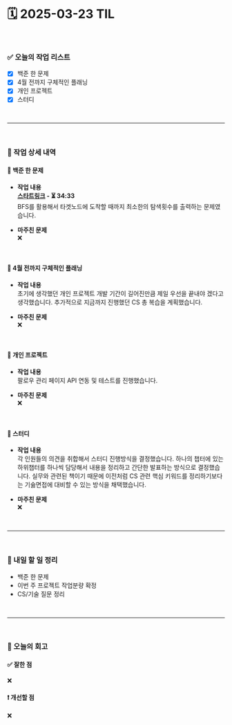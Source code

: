 # 🗓️ 2025-03-23 TIL

<br>

### ✅ 오늘의 작업 리스트  
- [x] 백준 한 문제
- [x] 4월 전까지 구체적인 플래닝
- [x] 개인 프로젝트
- [x] 스터디

<br>

---

<br>

### 📌 작업 상세 내역  

#### 🔹 백준 한 문제
- **작업 내용**<br>
**[스타트링크](https://www.acmicpc.net/problem/5014) - ⏳ 34:33**<br>
BFS를 활용해서 타겟노드에 도착할 때까지 최소한의 탐색횟수를 출력하는 문제였습니다.

- **마주친 문제**<br>
❌

<br>

#### 🔹 4월 전까지 구체적인 플래닝
- **작업 내용**<br>
초기에 생각했던 개인 프로젝트 개발 기간이 길어진만큼 제일 우선을 끝내야 겠다고 생각했습니다. 추가적으로 지금까지 진행했던 CS 총 복습을 계획했습니다.

- **마주친 문제**<br>
❌

<br>

#### 🔹 개인 프로젝트
- **작업 내용**<br>
팔로우 관리 페이지 API 연동 및 테스트를 진행했습니다.

- **마주친 문제**<br>
❌

<br>

#### 🔹 스터디
- **작업 내용**<br>
각 인원들의 의견을 취합해서 스터디 진행방식을 결정했습니다. 하나의 챕터에 있는 하위챕터를 하나씩 담당해서 내용을 정리하고 간단한 발표하는 방식으로 결정했습니다. 실무와 관련된 책이기 때문에 이전처럼 CS 관련 핵심 키워드를 정리하기보다는 기숧면접에 대비할 수 있는 방식을 채택했습니다.

- **마주친 문제**<br>
❌

<br>

---

<br>

### 🚀 내일 할 일 정리  

- 백준 한 문제
- 이번 주 프로젝트 작업분량 확정
- CS/기술 질문 정리

<br>

---

<br>

### 🧐 오늘의 회고  

#### ✅ 잘한 점
❌

#### ❗ 개선할 점
❌


<br><br><br>